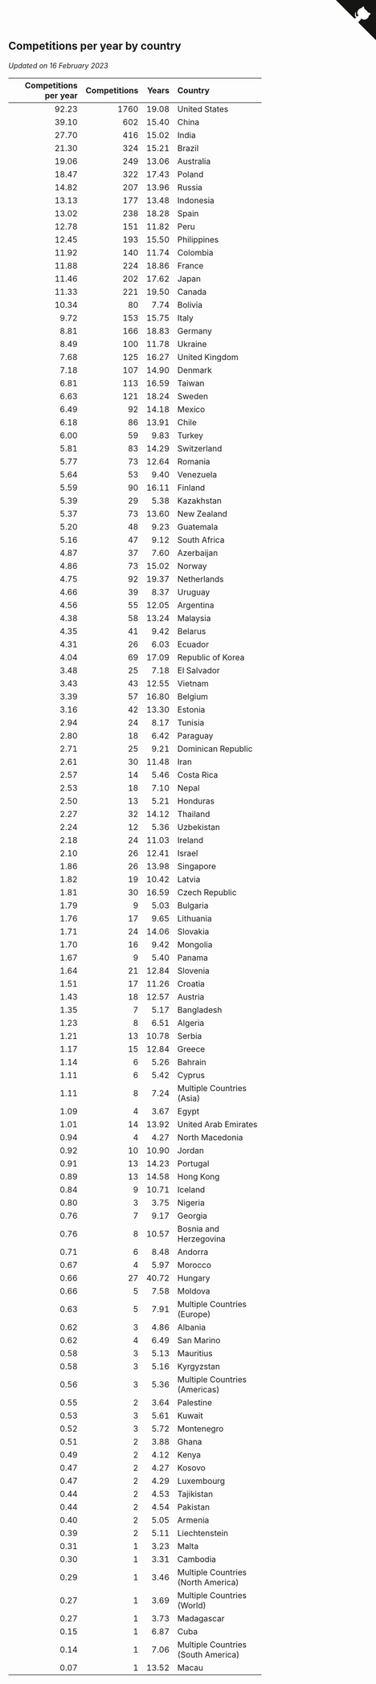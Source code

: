 ## Competitions per year by country

*Updated on 16 February 2023*

| Competitions per year | Competitions | Years | Country |
| ---: | ---: | ---: | :--- |
| 92.23 | 1760 | 19.08 | United States |
| 39.10 | 602 | 15.40 | China |
| 27.70 | 416 | 15.02 | India |
| 21.30 | 324 | 15.21 | Brazil |
| 19.06 | 249 | 13.06 | Australia |
| 18.47 | 322 | 17.43 | Poland |
| 14.82 | 207 | 13.96 | Russia |
| 13.13 | 177 | 13.48 | Indonesia |
| 13.02 | 238 | 18.28 | Spain |
| 12.78 | 151 | 11.82 | Peru |
| 12.45 | 193 | 15.50 | Philippines |
| 11.92 | 140 | 11.74 | Colombia |
| 11.88 | 224 | 18.86 | France |
| 11.46 | 202 | 17.62 | Japan |
| 11.33 | 221 | 19.50 | Canada |
| 10.34 | 80 | 7.74 | Bolivia |
| 9.72 | 153 | 15.75 | Italy |
| 8.81 | 166 | 18.83 | Germany |
| 8.49 | 100 | 11.78 | Ukraine |
| 7.68 | 125 | 16.27 | United Kingdom |
| 7.18 | 107 | 14.90 | Denmark |
| 6.81 | 113 | 16.59 | Taiwan |
| 6.63 | 121 | 18.24 | Sweden |
| 6.49 | 92 | 14.18 | Mexico |
| 6.18 | 86 | 13.91 | Chile |
| 6.00 | 59 | 9.83 | Turkey |
| 5.81 | 83 | 14.29 | Switzerland |
| 5.77 | 73 | 12.64 | Romania |
| 5.64 | 53 | 9.40 | Venezuela |
| 5.59 | 90 | 16.11 | Finland |
| 5.39 | 29 | 5.38 | Kazakhstan |
| 5.37 | 73 | 13.60 | New Zealand |
| 5.20 | 48 | 9.23 | Guatemala |
| 5.16 | 47 | 9.12 | South Africa |
| 4.87 | 37 | 7.60 | Azerbaijan |
| 4.86 | 73 | 15.02 | Norway |
| 4.75 | 92 | 19.37 | Netherlands |
| 4.66 | 39 | 8.37 | Uruguay |
| 4.56 | 55 | 12.05 | Argentina |
| 4.38 | 58 | 13.24 | Malaysia |
| 4.35 | 41 | 9.42 | Belarus |
| 4.31 | 26 | 6.03 | Ecuador |
| 4.04 | 69 | 17.09 | Republic of Korea |
| 3.48 | 25 | 7.18 | El Salvador |
| 3.43 | 43 | 12.55 | Vietnam |
| 3.39 | 57 | 16.80 | Belgium |
| 3.16 | 42 | 13.30 | Estonia |
| 2.94 | 24 | 8.17 | Tunisia |
| 2.80 | 18 | 6.42 | Paraguay |
| 2.71 | 25 | 9.21 | Dominican Republic |
| 2.61 | 30 | 11.48 | Iran |
| 2.57 | 14 | 5.46 | Costa Rica |
| 2.53 | 18 | 7.10 | Nepal |
| 2.50 | 13 | 5.21 | Honduras |
| 2.27 | 32 | 14.12 | Thailand |
| 2.24 | 12 | 5.36 | Uzbekistan |
| 2.18 | 24 | 11.03 | Ireland |
| 2.10 | 26 | 12.41 | Israel |
| 1.86 | 26 | 13.98 | Singapore |
| 1.82 | 19 | 10.42 | Latvia |
| 1.81 | 30 | 16.59 | Czech Republic |
| 1.79 | 9 | 5.03 | Bulgaria |
| 1.76 | 17 | 9.65 | Lithuania |
| 1.71 | 24 | 14.06 | Slovakia |
| 1.70 | 16 | 9.42 | Mongolia |
| 1.67 | 9 | 5.40 | Panama |
| 1.64 | 21 | 12.84 | Slovenia |
| 1.51 | 17 | 11.26 | Croatia |
| 1.43 | 18 | 12.57 | Austria |
| 1.35 | 7 | 5.17 | Bangladesh |
| 1.23 | 8 | 6.51 | Algeria |
| 1.21 | 13 | 10.78 | Serbia |
| 1.17 | 15 | 12.84 | Greece |
| 1.14 | 6 | 5.26 | Bahrain |
| 1.11 | 6 | 5.42 | Cyprus |
| 1.11 | 8 | 7.24 | Multiple Countries (Asia) |
| 1.09 | 4 | 3.67 | Egypt |
| 1.01 | 14 | 13.92 | United Arab Emirates |
| 0.94 | 4 | 4.27 | North Macedonia |
| 0.92 | 10 | 10.90 | Jordan |
| 0.91 | 13 | 14.23 | Portugal |
| 0.89 | 13 | 14.58 | Hong Kong |
| 0.84 | 9 | 10.71 | Iceland |
| 0.80 | 3 | 3.75 | Nigeria |
| 0.76 | 7 | 9.17 | Georgia |
| 0.76 | 8 | 10.57 | Bosnia and Herzegovina |
| 0.71 | 6 | 8.48 | Andorra |
| 0.67 | 4 | 5.97 | Morocco |
| 0.66 | 27 | 40.72 | Hungary |
| 0.66 | 5 | 7.58 | Moldova |
| 0.63 | 5 | 7.91 | Multiple Countries (Europe) |
| 0.62 | 3 | 4.86 | Albania |
| 0.62 | 4 | 6.49 | San Marino |
| 0.58 | 3 | 5.13 | Mauritius |
| 0.58 | 3 | 5.16 | Kyrgyzstan |
| 0.56 | 3 | 5.36 | Multiple Countries (Americas) |
| 0.55 | 2 | 3.64 | Palestine |
| 0.53 | 3 | 5.61 | Kuwait |
| 0.52 | 3 | 5.72 | Montenegro |
| 0.51 | 2 | 3.88 | Ghana |
| 0.49 | 2 | 4.12 | Kenya |
| 0.47 | 2 | 4.27 | Kosovo |
| 0.47 | 2 | 4.29 | Luxembourg |
| 0.44 | 2 | 4.53 | Tajikistan |
| 0.44 | 2 | 4.54 | Pakistan |
| 0.40 | 2 | 5.05 | Armenia |
| 0.39 | 2 | 5.11 | Liechtenstein |
| 0.31 | 1 | 3.23 | Malta |
| 0.30 | 1 | 3.31 | Cambodia |
| 0.29 | 1 | 3.46 | Multiple Countries (North America) |
| 0.27 | 1 | 3.69 | Multiple Countries (World) |
| 0.27 | 1 | 3.73 | Madagascar |
| 0.15 | 1 | 6.87 | Cuba |
| 0.14 | 1 | 7.06 | Multiple Countries (South America) |
| 0.07 | 1 | 13.52 | Macau |


<a href="https://github.com/jonatanklosko/wca_statistics" class="github-corner" aria-label="View source on Github"><svg width="80" height="80" viewBox="0 0 250 250" style="fill:#151513; color:#fff; position: absolute; top: 0; border: 0; right: 0;" aria-hidden="true"><path d="M0,0 L115,115 L130,115 L142,142 L250,250 L250,0 Z"></path><path d="M128.3,109.0 C113.8,99.7 119.0,89.6 119.0,89.6 C122.0,82.7 120.5,78.6 120.5,78.6 C119.2,72.0 123.4,76.3 123.4,76.3 C127.3,80.9 125.5,87.3 125.5,87.3 C122.9,97.6 130.6,101.9 134.4,103.2" fill="currentColor" style="transform-origin: 130px 106px;" class="octo-arm"></path><path d="M115.0,115.0 C114.9,115.1 118.7,116.5 119.8,115.4 L133.7,101.6 C136.9,99.2 139.9,98.4 142.2,98.6 C133.8,88.0 127.5,74.4 143.8,58.0 C148.5,53.4 154.0,51.2 159.7,51.0 C160.3,49.4 163.2,43.6 171.4,40.1 C171.4,40.1 176.1,42.5 178.8,56.2 C183.1,58.6 187.2,61.8 190.9,65.4 C194.5,69.0 197.7,73.2 200.1,77.6 C213.8,80.2 216.3,84.9 216.3,84.9 C212.7,93.1 206.9,96.0 205.4,96.6 C205.1,102.4 203.0,107.8 198.3,112.5 C181.9,128.9 168.3,122.5 157.7,114.1 C157.9,116.9 156.7,120.9 152.7,124.9 L141.0,136.5 C139.8,137.7 141.6,141.9 141.8,141.8 Z" fill="currentColor" class="octo-body"></path></svg></a><style>.github-corner:hover .octo-arm{animation:octocat-wave 560ms ease-in-out}@keyframes octocat-wave{0%,100%{transform:rotate(0)}20%,60%{transform:rotate(-25deg)}40%,80%{transform:rotate(10deg)}}@media (max-width:500px){.github-corner:hover .octo-arm{animation:none}.github-corner .octo-arm{animation:octocat-wave 560ms ease-in-out}}</style>
